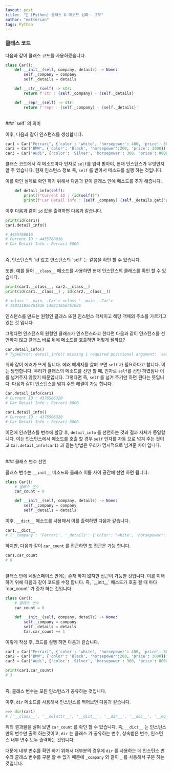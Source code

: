 ```yaml
---
layout: post
title:  "🐍 [Python] 클래스 & 메소드 심화 - 2부"
author: "metterian"
tags: Python
---
```


### 클래스 코드

다음과 같이 클래스 코드를 사용하겠습니다.

```python
class Car():
    def __init__(self, company, details) -> None:
        self._company = company
        self._details = details

    def __str__(self) -> str:
        return f'str : {self._company} - {self._details}'

    def __repr__(self) -> str:
        return f'repr : {self._company} - {self._details}'
```


<br>
### `self` 의 의미

이후, 다음과 같이 인스턴스를 생성합니다.

```python
car1 = Car("Ferrari", {'color': 'white', 'horsepower': 400, 'price': 8000})
car2 = Car("BMW", {'color': 'Black', 'horsepower':200, 'price': 3000})
car3 = Car("Audi", {'color': 'Silver', 'horsepower': 300, 'price': 8000})
```

클래스 코드에서 각 메소드마다 인자로 `self`를 입력 받아야, 현재 인스턴스가 무엇인지 알 주 있습니다. 현재 인스턴스 정보 즉, `self` 를 받아서 메소드를 실행 하는 것입니다.

이를 확인 실제로 확인 하기 위해서 다음과 같이 클래스 안에 메소드를 추가 해줍니다.

```python
    def detail_info(self):
        print(f"Current ID : {id(self)}")
        print(f"Car Detail Info : {self._company} {self._details.get('price')}")
```

이후 다음과 같이 `id` 값을 출력하면 다음과 같습니다.

```python
print(id(car1))
car1.detail_info()

# 4455768016
# Current ID : 4455768016
# Car Detail Info : Ferrari 8000
```
<br>
즉, 인스턴스의 `id`값고 인스턴스의 `self` 는 같음을 확인 할 수 있습니다.



또한, 예를 들어 `__class__` 메소드를 사용하면 현재 인스턴스의 클래스를 확인 할 수 있습니다.

```python
print(car1.__class__, car2.__class__)
print(id(car1.__class__) , id(car2.__class__))

# <class '__main__.Car'> <class '__main__.Car'>
# 140311856751936 140311856751936
```

인스턴스를 만드는 원형인 클래스 또한 인스턴스 객체이고 해당 객체의 주소를 가르키고 있는 것 입니다.

그렇다면 인스턴스의 원형인 클래스가 인스턴스라고 한다면 다음과 같이 인스턴스를 선언하지 않고 클래스 바로 뒤에 메소드를 호출하면 어떻게 될까요?

```python
Car.detail_info()
# TypeError: detail_info() missing 1 required positional argument: 'self'
```

위와 같이 에러가 뜨게 됩니다. 에러 메세지를 살펴 보면 `self` 가 필요하다고 합니다. 이는 당연합니다. 우리가 클래스의 메소드를 선언 할 때, 인자로 `self`를 선언 하였짐나 이를 넘겨주지 않았기 때문입니다. 그렇다면 즉, `self` 를 넘겨 주기만 하면 된다는 뜻입니다. 다음과 같이 인스턴스를 넘겨 주면 해결이 가능 합니다.

```python
Car.detail_info(car1)
# Current ID : 4376506320
# Car Detail Info : Ferrari 8000

car1.detail_info()
# Current ID : 4376506320
# Car Detail Info : Ferrari 8000
```

이전에 인스턴스를 변수에 할당 후, `detail_info` 를 선언하는 것과 결과 자체가 동일합니다. 이는 인스턴스에서 메소드를 호출 할 경우 `self` 인자를 자동 으로 넘겨 주는 것이고 `Car.detail_info(car1)` 과 같는 방법은 우리가 명시적으로 넘겨준 차이 입니다.




<br>
### 클래스 변수 선언

클래스 변수는 `__init__` 메소드와 클래스 이름 사이 공간에 선언 하면 됩니다.

```python
class Car():
    # 클래스 변수
    car_count = 0

    def __init__(self, company, details) -> None:
        self._company = company
        self._details = details
```

이후, `__dict__` 메소드를 사용해서 이를 출력하면 다음과 같습니다.

```python
car1.__dict__
# {'_company': 'Ferrari', '_details': {'color': 'white', 'horsepower': 400, 'price': 8000}}
```

하지만, 다음과 같이 `car_count` 를 접근하면 또 접근은 가능 합니다.

```python
car1.car_count
# 0
```
<br>
클래스 안에 네임스페이스 안에는 존재 하지 않지만 접근이 가능한 것입니다. 이를 이해하기 위해 다음과 같이 코드를 수정 합니다. 즉, `__init__` 메소드가 호출 될 때 마다 `car_count` 가 증가 하는 것입니다.

```python
class Car():
    # 클래스 변수
    car_count = 0

    def __init__(self, company, details) -> None:
        self._company = company
        self._details = details
        Car.car_count += 1
```

이렇게 작성 후, 코드를 실행 하면 다음과 같습니다.

```python
car1 = Car("Ferrari", {'color': 'white', 'horsepower': 400, 'price': 8000})
car2 = Car("BMW", {'color': 'Black', 'horsepower':200, 'price': 3000})
car3 = Car("Audi", {'color': 'Silver', 'horsepower': 300, 'price': 8000})

print(car1.car_count)
# 3
```
<br>
즉, 클래스 변수는 모든 인스턴스가 공유하는 것입니다.

이후, `dir` 메소드를 사용해서 인스턴스를 찍어보면 다음과 같습니다.

```python
>>> dir(car1)
# ['__class__', '__delattr__', '__dict__', '__dir__', '__doc__', '__eq__', '__format__', '__ge__', '__getattribute__', '__gt__', '__hash__', '__init__', '__init_subclass__', '__le__', '__lt__', '__module__', '__ne__', '__new__', '__reduce__', '__reduce_ex__', '__repr__', '__setattr__', '__sizeof__', '__str__', '__subclasshook__', '__weakref__', '_company', '_details', 'car_count', 'detail_info']
```

위의 결과물을 살펴 보면 `car_count` 를 확인 할 수 있습니다. 즉, `__dict__` 는 인스턴스 만의 변수만 출력 하는것이고, `dir` 는 클래스 가 공유하는 변수, 상속받은 변수, 인스턴스 내부 변수 모두 출력하는 것입니다.

때문에 내부 변수를 확인 하기 위해서 대부분의 경우에 `dir` 를 사용하는 데 인스턴스 변수와 클래스 변수를 구분 할 수 없기 때문에 `_company` 와 같이 `_` 를 사용해서 구분 하는 것입니다.
